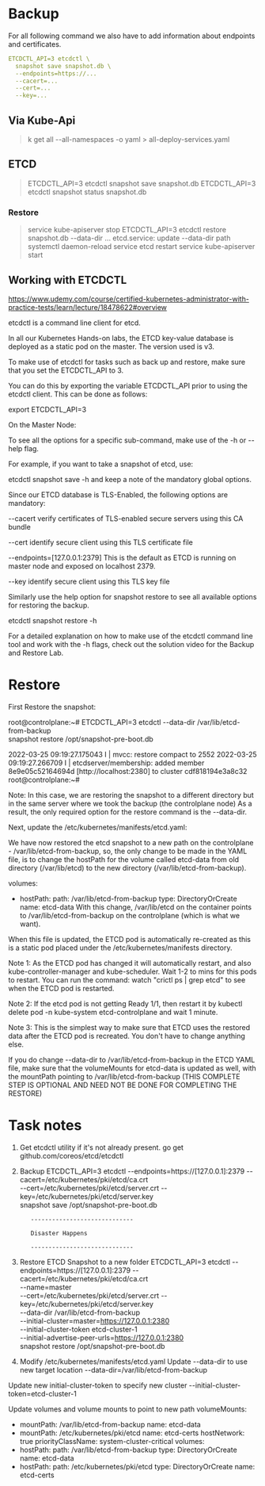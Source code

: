# Backup

For all following command we also have to add information about endpoints and certificates.

```yaml
ETCDCTL_API=3 etcdctl \
  snapshot save snapshot.db \
  --endpoints=https://...
  --cacert=...
  --cert=...
  --key=...
```

## Via Kube-Api
> k get all --all-namespaces -o yaml > all-deploy-services.yaml
 
## ETCD
> ETCDCTL_API=3 etcdctl snapshot save snapshot.db
> ETCDCTL_API=3 etcdctl snapshot status snapshot.db

### Restore
> service kube-apiserver stop
> ETCDCTL_API=3 etcdctl restore snapshot.db --data-dir ...
> etcd.service: update --data-dir path
> systemctl daemon-reload
> service etcd restart
> service kube-apiserver start

## Working with ETCDCTL
https://www.udemy.com/course/certified-kubernetes-administrator-with-practice-tests/learn/lecture/18478622#overview

etcdctl is a command line client for etcd.



In all our Kubernetes Hands-on labs, the ETCD key-value database is deployed as a static pod on the master. The version used is v3.

To make use of etcdctl for tasks such as back up and restore, make sure that you set the ETCDCTL_API to 3.



You can do this by exporting the variable ETCDCTL_API prior to using the etcdctl client. This can be done as follows:

export ETCDCTL_API=3

On the Master Node:





To see all the options for a specific sub-command, make use of the -h or --help flag.



For example, if you want to take a snapshot of etcd, use:

etcdctl snapshot save -h and keep a note of the mandatory global options.



Since our ETCD database is TLS-Enabled, the following options are mandatory:

--cacert                                                verify certificates of TLS-enabled secure servers using this CA bundle

--cert                                                    identify secure client using this TLS certificate file

--endpoints=[127.0.0.1:2379]          This is the default as ETCD is running on master node and exposed on localhost 2379.

--key                                                      identify secure client using this TLS key file





Similarly use the help option for snapshot restore to see all available options for restoring the backup.

etcdctl snapshot restore -h

For a detailed explanation on how to make use of the etcdctl command line tool and work with the -h flags, check out the solution video for the Backup and Restore Lab.

# Restore

First Restore the snapshot:

root@controlplane:~# ETCDCTL_API=3 etcdctl  --data-dir /var/lib/etcd-from-backup \
snapshot restore /opt/snapshot-pre-boot.db


2022-03-25 09:19:27.175043 I | mvcc: restore compact to 2552
2022-03-25 09:19:27.266709 I | etcdserver/membership: added member 8e9e05c52164694d [http://localhost:2380] to cluster cdf818194e3a8c32
root@controlplane:~#


Note: In this case, we are restoring the snapshot to a different directory but in the same server where we took the backup (the controlplane node) As a result, the only required option for the restore command is the --data-dir.



Next, update the /etc/kubernetes/manifests/etcd.yaml:

We have now restored the etcd snapshot to a new path on the controlplane - /var/lib/etcd-from-backup, so, the only change to be made in the YAML file, is to change the hostPath for the volume called etcd-data from old directory (/var/lib/etcd) to the new directory (/var/lib/etcd-from-backup).

volumes:
- hostPath:
  path: /var/lib/etcd-from-backup
  type: DirectoryOrCreate
  name: etcd-data
  With this change, /var/lib/etcd on the container points to /var/lib/etcd-from-backup on the controlplane (which is what we want).

When this file is updated, the ETCD pod is automatically re-created as this is a static pod placed under the /etc/kubernetes/manifests directory.



Note 1: As the ETCD pod has changed it will automatically restart, and also kube-controller-manager and kube-scheduler. Wait 1-2 to mins for this pods to restart. You can run the command: watch "crictl ps | grep etcd" to see when the ETCD pod is restarted.

Note 2: If the etcd pod is not getting Ready 1/1, then restart it by kubectl delete pod -n kube-system etcd-controlplane and wait 1 minute.

Note 3: This is the simplest way to make sure that ETCD uses the restored data after the ETCD pod is recreated. You don't have to change anything else.



If you do change --data-dir to /var/lib/etcd-from-backup in the ETCD YAML file, make sure that the volumeMounts for etcd-data is updated as well, with the mountPath pointing to /var/lib/etcd-from-backup (THIS COMPLETE STEP IS OPTIONAL AND NEED NOT BE DONE FOR COMPLETING THE RESTORE)

# Task notes

1. Get etcdctl utility if it's not already present.
   go get github.com/coreos/etcd/etcdctl

2. Backup
   ETCDCTL_API=3 etcdctl --endpoints=https://[127.0.0.1]:2379 --cacert=/etc/kubernetes/pki/etcd/ca.crt \
   --cert=/etc/kubernetes/pki/etcd/server.crt --key=/etc/kubernetes/pki/etcd/server.key \
   snapshot save /opt/snapshot-pre-boot.db

          -----------------------------

          Disaster Happens

          -----------------------------
3. Restore ETCD Snapshot to a new folder
   ETCDCTL_API=3 etcdctl --endpoints=https://[127.0.0.1]:2379 --cacert=/etc/kubernetes/pki/etcd/ca.crt \
   --name=master \
   --cert=/etc/kubernetes/pki/etcd/server.crt --key=/etc/kubernetes/pki/etcd/server.key \
   --data-dir /var/lib/etcd-from-backup \
   --initial-cluster=master=https://127.0.0.1:2380 \
   --initial-cluster-token etcd-cluster-1 \
   --initial-advertise-peer-urls=https://127.0.0.1:2380 \
   snapshot restore /opt/snapshot-pre-boot.db

4. Modify /etc/kubernetes/manifests/etcd.yaml
   Update --data-dir to use new target location
   --data-dir=/var/lib/etcd-from-backup

Update new initial-cluster-token to specify new cluster
--initial-cluster-token=etcd-cluster-1

Update volumes and volume mounts to point to new path
volumeMounts:
- mountPath: /var/lib/etcd-from-backup
name: etcd-data
- mountPath: /etc/kubernetes/pki/etcd
name: etcd-certs
hostNetwork: true
priorityClassName: system-cluster-critical
volumes:
- hostPath:
  path: /var/lib/etcd-from-backup
  type: DirectoryOrCreate
  name: etcd-data
- hostPath:
  path: /etc/kubernetes/pki/etcd
  type: DirectoryOrCreate
  name: etcd-certs
